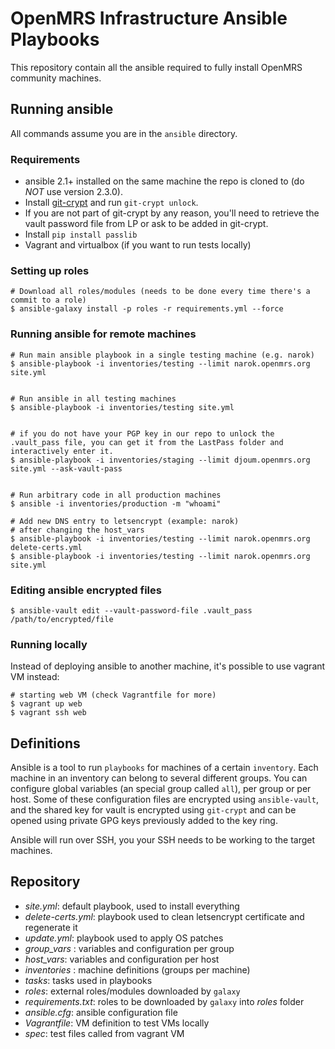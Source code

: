 OpenMRS Infrastructure Ansible Playbooks
======================
This repository contain all the ansible required to fully install OpenMRS community machines.


## Running ansible
All commands assume you are in the `ansible` directory.

### Requirements
* ansible 2.1+ installed on the same machine the repo is cloned to (do _NOT_ use version 2.3.0).
* Install [git-crypt](https://www.agwa.name/projects/git-crypt/) and run `git-crypt unlock`.
* If you are not part of git-crypt by any reason, you'll need to retrieve the vault password file from LP or ask to be added in git-crypt.
* Install `pip install passlib`
* Vagrant and virtualbox (if you want to run tests locally)

### Setting up roles
```
# Download all roles/modules (needs to be done every time there's a commit to a role)
$ ansible-galaxy install -p roles -r requirements.yml --force
```


### Running ansible for remote machines

```
# Run main ansible playbook in a single testing machine (e.g. narok)
$ ansible-playbook -i inventories/testing --limit narok.openmrs.org site.yml


# Run ansible in all testing machines
$ ansible-playbook -i inventories/testing site.yml


# if you do not have your PGP key in our repo to unlock the .vault_pass file, you can get it from the LastPass folder and interactively enter it.
$ ansible-playbook -i inventories/staging --limit djoum.openmrs.org site.yml --ask-vault-pass


# Run arbitrary code in all production machines
$ ansible -i inventories/production -m "whoami"

# Add new DNS entry to letsencrypt (example: narok)
# after changing the host_vars
$ ansible-playbook -i inventories/testing --limit narok.openmrs.org delete-certs.yml
$ ansible-playbook -i inventories/testing --limit narok.openmrs.org site.yml
```

### Editing ansible encrypted files

```
$ ansible-vault edit --vault-password-file .vault_pass /path/to/encrypted/file
```

### Running locally

Instead of deploying ansible to another machine, it's possible to use vagrant VM instead:
```
# starting web VM (check Vagrantfile for more)
$ vagrant up web
$ vagrant ssh web
```


## Definitions

Ansible is a tool to run `playbooks` for machines of a certain `inventory`. Each machine
in an inventory can belong to several different groups. You can configure global variables
(an special group called `all`), per group or per host. Some of these configuration files
are encrypted using `ansible-vault`, and the shared key for vault is encrypted using `git-crypt`
and can be opened using private GPG keys previously added to the key ring.

Ansible will run over SSH, you your SSH needs to be working to the target machines.

## Repository
  - _site.yml_: default playbook, used to install everything
  - _delete-certs.yml_: playbook used to clean letsencrypt certificate and regenerate it
  - _update.yml_: playbook used to apply OS patches
  - _group_vars_ : variables and configuration per group
  - _host_vars_: variables and configuration per host
  - _inventories_ : machine definitions (groups per machine)
  - _tasks_: tasks used in playbooks
  - _roles_: external roles/modules downloaded by `galaxy`
  - _requirements.txt_: roles to be downloaded by `galaxy` into _roles_ folder
  - _ansible.cfg_: ansible configuration file
  - _Vagrantfile_: VM definition to test VMs locally
  - _spec_: test files called from vagrant VM
